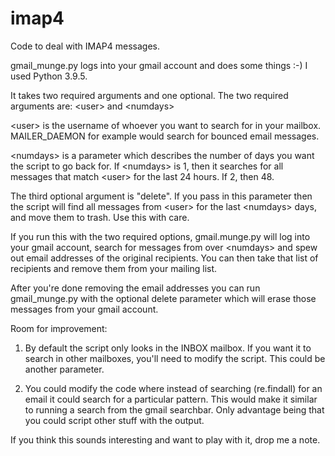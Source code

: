 # imap4
Code to deal with IMAP4 messages.

gmail_munge.py logs into your gmail account and does some things :-) I used Python 3.9.5.

It takes two required arguments and one optional. The two required arguments are: \<user\> and \<numdays\>
 
\<user\> is the username of whoever you want to search for in your mailbox. MAILER_DAEMON for example would search for bounced email messages.
  
\<numdays\> is a parameter which describes the number of days you want the script to go back for. If \<numdays\> is 1, then it searches for all messages that match \<user\> for the last 24 hours. If 2, then 48.
  
The third optional argument is "delete". If you pass in this parameter then the script will find all messages from \<user\> for the last \<numdays\> days, 
and move them to trash. Use this with care. 
  
If you run this with the two required options, gmail.munge.py will log into your gmail account, search for messages from <user> over \<numdays\> and spew out 
email addresses of the original recipients.
You can then take that list of recipients and remove them from your mailing list. 
  
After you're done removing the email addresses you can run gmail_munge.py with the optional delete parameter which will erase those messages from your gmail account. 

Room for improvement:
  
1. By default the script only looks in the INBOX mailbox. If you want it to search in other mailboxes, you'll need to modify the script. This could be another parameter.
  
2. You could modify the code where instead of searching (re.findall) for an email it could search for a particular pattern. This would make it similar to running 
a search from the gmail searchbar. Only advantage being that you could script other stuff with the output.

If you think this sounds interesting and want to play with it, drop me a note.
